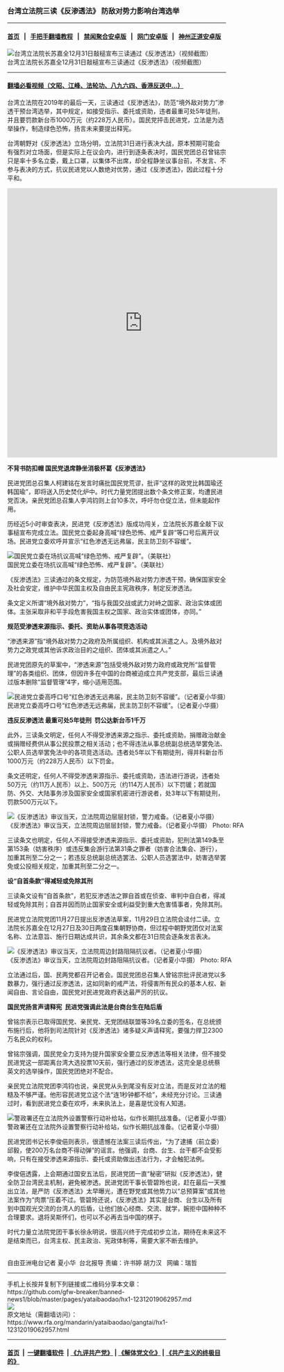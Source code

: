 ### 台湾立法院三读《反渗透法》 防敌对势力影响台湾选举
------------------------

#### [首页](https://github.com/gfw-breaker/banned-news1/blob/master/README.md) &nbsp;&nbsp;|&nbsp;&nbsp; [手把手翻墙教程](https://github.com/gfw-breaker/guides/wiki) &nbsp;&nbsp;|&nbsp;&nbsp; [禁闻聚合安卓版](https://github.com/gfw-breaker/bn-android) &nbsp;&nbsp;|&nbsp;&nbsp; [网门安卓版](https://github.com/oGate2/oGate) &nbsp;&nbsp;|&nbsp;&nbsp; [神州正道安卓版](https://github.com/SzzdOgate/update) 



<div id="headerimg">
 <img alt="台湾立法院长苏嘉全12月31日敲槌宣布三读通过《反渗透法》（视频截图）" src="https://www.rfa.org/mandarin/yataibaodao/gangtai/hx1-12312019062957.html/1.jpg/@@images/68de4709-917e-4009-bbd6-e3f3773db8a8.jpeg" title="台湾立法院长苏嘉全12月31日敲槌宣布三读通过《反渗透法》（视频截图）"/>
 <div id="headerimgcontents">
  <div id="headerimgcaption">
   <span>
    台湾立法院长苏嘉全12月31日敲槌宣布三读通过《反渗透法》（视频截图）
   </span>
   <!-- zoomattribute -->
  </div>
  <!-- headerimgcaption -->
 </div>
 <!-- headerimagecontents -->
</div>

<hr/>


#### [翻墙必看视频（文昭、江峰、法轮功、八九六四、香港反送中...）](http://167.172.214.107/home.html)

<div id="storytext">
 <div>
  <div class="slot_header">
  </div>
 </div>
 <p>
  台湾立法院在2019年的最后一天，三读通过《反渗透法》，防范“境外敌对势力”渗透干预台湾选举，其中规定，如接受指示、委托或资助，违者最重可处5年徒刑，并且要罚款新台币1000万元（约228万人民币）。国民党抨击民进党，立法是为选举操作，制造绿色恐怖，扬言未来要提出释宪。
 </p>
 <p>
  台湾朝野对《反渗透法》立场分明，立法院31日进行表决大战，原本预期可能会有强烈对立场面，但是实际上在议会内，进行到逐条表决时，国民党团总召曾铭宗只是率十多名立委，戴上口罩，以集体不出席，却全程静坐议事台前，不发言、不参与表决的方式，抗议民进党以人数绝对优势，通过《反渗透法》，因此过程十分平和。
  <a class="external-link" href="http://www.rfa.org/mandarin/yataibaodao/gangtai/hx1-12302019103956.html">
   <br/>
  </a>
 </p>
 <p>
 </p>
 <p>
 </p>
 <p>
  <iframe frameborder="0" height="620" scrolling="no" src="https://www.facebook.com/plugins/video.php?href=https%3A%2F%2Fwww.facebook.com%2FRFAChinese%2Fvideos%2F462499991351945%2F&amp;show_text=0&amp;width=622" width="622">
  </iframe>
 </p>
 <p>
 </p>
 <p>
  <b>
   不背书防扣帽 国民党退席静坐消极杯葛《反渗透法》
  </b>
 </p>
 <p>
  民进党团总召集人柯建铭在发言时痛批国民党荒谬，批评“这样的政党比韩国瑜还韩国瑜”，即将送入历史焚化炉中。时代力量党团提出数个条文修正案，均遭民进党否决。亲民党团总召集人李鸿钧则上台10多次，呼吁勿仓促立法，但未能起作用。
 </p>
 <p>
  历经近5小时审查表决，民进党《反渗透法》版成功闯关，立法院长苏嘉全敲下议事槌宣布完成立法。国民党立委起身高喊“绿色恐怖、戒严复辟”等口号后离开议场。民进党立委欢呼并宣示“红色渗透无远弗届，民主防卫刻不容缓”。
 </p>
 <p>
 </p>
 <p>
  <div class="image-inline captioned" style="width:1500px;">
   <div style="width:1500px;">
    <img alt="国民党立委在场抗议高喊“绿色恐怖、戒严复辟”。（美联社）" src="https://www.rfa.org/mandarin/yataibaodao/gangtai/hx1-12312019062957.html/AP_19365286506744.jpg" title="国民党立委在场抗议高喊“绿色恐怖、戒严复辟”。（美联社）"/>
   </div>
   <div class="image-caption">
    <span style="width:1500px;">
     国民党立委在场抗议高喊“绿色恐怖、戒严复辟”。（美联社）
    </span>
    <span class="copyright">
    </span>
   </div>
  </div>
 </p>
 <p>
  《反渗透法》三读通过的条文规定，为防范境外敌对势力渗透干预，确保国家安全及社会安定，维护中华民国主权及自由民主宪政秩序，制定反渗透法。
 </p>
 <p>
  条文定义所谓“境外敌对势力”，“指与我国交战或武力对峙之国家、政治实体或团体。主张采取非和平手段危害我国主权之国家、政治实体或团体，亦同。”
  <b>
   <br/>
  </b>
 </p>
 <p>
  <b>
   规范受渗透来源指示、委托、资助从事各项竞选活动
  </b>
 </p>
 <p>
  “渗透来源”指“境外敌对势力之政府及所属组织、机构或其派遣之人。及境外敌对势力之政党或其他诉求政治目的之组织、团体或其派遣之人。”
 </p>
 <p>
  民进党团原先的草案中，“渗透来源”包括受境外敌对势力政府或政党所“监督管理”的各类组织、团体，但因许多在中国的台商被迫成立共产党支部，最后三读通过版本删除“监督管理”4字，缩小适用范围。
 </p>
 <p>
 </p>
 <p>
  <div class="image-inline captioned" style="width:620px;">
   <div style="width:620px;">
    <img alt="民进党立委高呼口号“红色渗透无远弗届，民主防卫刻不容缓”。（记者夏小华摄）" src="https://www.rfa.org/mandarin/yataibaodao/gangtai/hx1-12312019062957.html/4e09.jpg" title="民进党立委高呼口号“红色渗透无远弗届，民主防卫刻不容缓”。（记者夏小华摄）"/>
   </div>
   <div class="image-caption">
    <span style="width:620px;">
     民进党立委高呼口号“红色渗透无远弗届，民主防卫刻不容缓”。（记者夏小华摄）
    </span>
    <span class="copyright">
    </span>
   </div>
  </div>
 </p>
 <p>
  <b>
   违反反渗透法 最重可处5年徒刑  罚公达新台币1千万
  </b>
 </p>
 <p>
  此外，三读条文明定，任何人不得受渗透来源之指示、委托或资助，捐赠政治献金或捐赠经费供从事公民投票之相关活动；也不得违法从事总统副总统选举罢免法、公职人员选举罢免法中的各项竞选活动。违者处5年以下有期徒刑，得并科新台币1000万元（约228万人民币）以下罚金。
 </p>
 <p>
  条文还明定，任何人不得受渗透来源指示、委托或资助，违法进行游说，违者处50万元（约11万人民币）以上、500万元（约114万人民币）以下罚锾；若就国防、外交、大陆事务涉及国家安全或国家机密进行游说者，处3年以下有期徒刑，罚款500万元以下。
 </p>
 <p>
 </p>
 <p>
  <div class="image-inline captioned" style="width:640px;">
   <div style="width:640px;">
    <img alt="《反渗透法》审议当天，立法院周边层层封锁，警力戒备。（记者夏小华摄）" src="https://www.rfa.org/mandarin/yataibaodao/gangtai/hx1-12312019062957.html/56db.jpg" title="《反渗透法》审议当天，立法院周边层层封锁，警力戒备。（记者夏小华摄）"/>
   </div>
   <div class="image-caption">
    <span style="width:640px;">
     《反渗透法》审议当天，立法院周边层层封锁，警力戒备。（记者夏小华摄）
    </span>
    <span class="copyright">
     Photo: RFA
    </span>
   </div>
  </div>
 </p>
 <p>
  三读条文也明定，任何人不得接受渗透来源指示、委托或资助，犯刑法第149条至第153条（妨害秩序）或违反集会游行法第31条之罪者（妨害合法集会、游行），加重其刑至二分之一；若违反总统副总统选罢法、公职人员选罢法中，妨害选举罢免或公投相关规定，加重其刑至二分之一。
  <b>
   <br/>
  </b>
 </p>
 <p>
  <b>
   设“自首条款”得减轻或免除其刑
  </b>
 </p>
 <p>
  三读条文设有“自首条款”，若犯反渗透法之罪自首或在侦查、审判中自白者，得减轻或免除其刑；自首并因而防止国家安全或利益受到重大危害情事者，免除其刑。
 </p>
 <p>
  民进党立法院党团11月27日提出反渗透法草案，11月29日立法院会迳付二读。立法院长苏嘉全在12月27日及30日两度召集朝野协商，但过程中朝野党团仅对法案名称、立法意旨、施行日期达成共识，其余条文都在31日院会逐条发言表决。
 </p>
 <p>
 </p>
 <p>
  <div class="image-inline captioned" style="width:640px;">
   <div style="width:640px;">
    <img alt="《反渗透法》审议当天，立法院周边封路阻隔抗议者。（记者夏小华摄）" src="https://www.rfa.org/mandarin/yataibaodao/gangtai/hx1-12312019062957.html/4e94.jpg" title="《反渗透法》审议当天，立法院周边封路阻隔抗议者。（记者夏小华摄）"/>
   </div>
   <div class="image-caption">
    <span style="width:640px;">
     《反渗透法》审议当天，立法院周边封路阻隔抗议者。（记者夏小华摄）
    </span>
    <span class="copyright">
     Photo: RFA
    </span>
   </div>
  </div>
 </p>
 <p>
  立法通过后，国、民两党都召开记者会。国民党团总召集人曾铭宗批评民进党以多数暴力，强行通过反渗透法，这如同新的戒严法，将侵害所有民众的基本人权、新闻自由、言论自由，国民党对民进党政府表达最严厉的抗议。
  <br/>
  <b>
  </b>
 </p>
 <p>
  <b>
   国民党扬言声请释宪  民进党强调此法是台商台生在陆后盾
  </b>
 </p>
 <p>
  曾铭宗表示已取得国民党、亲民党、无党团结联盟等39名立委的签名，在总统颁布施行后，他将到司法院针对《反渗透法》诸多疑义声请释宪，要强力捍卫2300万名民众的权利。
 </p>
 <p>
  曾铭宗强调，国民党全力支持为提升国家安全要立反渗透法等相关法律，但不接受民进党这一部距离台湾大选投票10天前，强行通过的反渗透法，这完全是总统蔡英文的选举操作，国民党团绝对不配合。
 </p>
 <p>
  亲民党立法院党团李鸿钧也说，亲民党从头到尾没有反对立法，而是反对立法的粗糙及不够严谨。他形容民进党立这个法“连1秒钟都不给”，未经充分讨论。三读通过时，看到民进党立委在欢呼，未来执法上，是喜是忧没有人知道。
 </p>
 <p>
 </p>
 <p>
  <div class="image-inline captioned" style="width:640px;">
   <div style="width:640px;">
    <img alt="警政署还在立法院外设置警察行动补给站，似作长期抗战准备。（记者夏小华摄）" src="https://www.rfa.org/mandarin/yataibaodao/gangtai/hx1-12312019062957.html/516d.jpg" title="警政署还在立法院外设置警察行动补给站，似作长期抗战准备。（记者夏小华摄）"/>
   </div>
   <div class="image-caption">
    <span style="width:640px;">
     警政署还在立法院外设置警察行动补给站，似作长期抗战准备。（记者夏小华摄）
    </span>
    <span class="copyright">
    </span>
   </div>
  </div>
 </p>
 <p>
  民进党团书记长李俊俋则表示，很遗憾在法案三读后传出，“为了逮捕（前立委）邱毅，使200万名台商不得动弹”的谣言。他强调，台商、台生、台干都不会受影响，只有在接受渗透来源指示、委托或资助做出违法行为，才会触犯法例。
 </p>
 <p>
  李俊俋透露，上会期通过国安五法后，民进党团一直“秘密”研拟《反渗透法》，健全防卫台湾民主机制，避免被渗透。民进党团干事长管碧玲也说，赶在最后一天推出立法，是严防《反渗透法》太早曝光，遭在野党或其他势力以“总预算案”或其他法案作为“肉票”压着不过。管碧玲还说，《反渗透法》其实是台商、台生以及所有到中国观光交流的台湾人的后盾，让他们放心经商、交流、就学，婉拒中国种种不合理要求。退将吴斯怀们，也可以不必再去当中国的棋子。
 </p>
 <p>
  时代力量立法院党团干事长徐永明说，很高兴终于完成初步立法，期待在未来这不是结束而已，台湾主权、民主政治、宪政体制等，需要大家不断去维护。
  <br/>
  <br/>
 </p>
 <p>
  自由亚洲电台记者 夏小华  台北报导 责编：许书婷 胡力汉   网编：瑞哲
 </p>
</div>

<hr/>
手机上长按并复制下列链接或二维码分享本文章：<br/>
https://github.com/gfw-breaker/banned-news1/blob/master/pages/yataibaodao/hx1-12312019062957.md <br/>
<a href='https://github.com/gfw-breaker/banned-news1/blob/master/pages/yataibaodao/hx1-12312019062957.md'><img src='https://github.com/gfw-breaker/banned-news1/blob/master/pages/yataibaodao/hx1-12312019062957.md.png'/></a> <br/>
原文地址（需翻墙访问）：https://www.rfa.org/mandarin/yataibaodao/gangtai/hx1-12312019062957.html


------------------------
#### [首页](https://github.com/gfw-breaker/banned-news1/blob/master/README.md) &nbsp;|&nbsp; [一键翻墙软件](https://github.com/gfw-breaker/nogfw/blob/master/README.md) &nbsp;| [《九评共产党》](https://github.com/gfw-breaker/9ping.md/blob/master/README.md#九评之一评共产党是什么) | [《解体党文化》](https://github.com/gfw-breaker/jtdwh.md/blob/master/README.md) | [《共产主义的终极目的》](https://github.com/gfw-breaker/gczydzjmd.md/blob/master/README.md)


<img src='http://gfw-breaker.win/banned-news/pages/yataibaodao/hx1-12312019062957.md' width='0px' height='0px'/>
